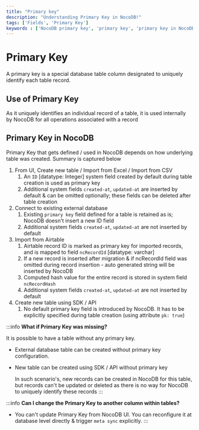 ```yaml
---
title: "Primary key"
description: "Understanding Primary Key in NocoDB!"
tags: ['Fields', 'Primary Key']
keywords : ['NocoDB primary key', 'primary key', 'primary key in NocoDB', 'primary key in database']
---
```


# Primary Key
A primary key is a special database table column designated to uniquely identify each table record.

## Use of Primary Key
As it uniquely identifies an individual record of a table, it is used internally by NocoDB for all operations associated with a record

## Primary Key in NocoDB
Primary Key that gets defined / used in NocoDB depends on how underlying table was created. Summary is captured below
1. From UI, Create new table / Import from Excel / Import from CSV
    1. An `ID` [datatype: Integer] system field created by default during table creation is used as primary key
    2. Additional system fields `created-at`, `updated-at` are inserted by default & can be omitted optionally; these fields can be deleted after table creation
2. Connect to existing external database
    1. Existing `primary key` field defined for a table is retained as is; NocoDB doesn't insert a new ID field
    2. Additional system fields `created-at`, `updated-at` are not inserted by default
3. Import from Airtable
    1. Airtable record ID is marked as primary key for imported records, and is mapped to field `ncRecordId`  [datatype: varchar]
    2. If a new record is inserted after migration & if ncRecordId field was omitted during record insertion - auto generated string will be inserted by NocoDB
    3. Computed hash value for the entire record is stored in system field `ncRecordHash`
    4. Additional system fields `created-at`, `updated-at` are not inserted by default
4. Create new table using SDK / API
    1. No default primary key field is introduced by NocoDB. It has to be explicitly specified during table creation (using attribute `pk: true`)

:::info
**What if Primary Key was missing?**  
  
It is possible to have a table without any primary key.
- External database table can be created without primary key configuration.
- New table can be created using SDK / API without primary key  
  
  In such scenario's, new records can be created in NocoDB for this table, but records can't be updated or deleted as there is no way for NocoDB to uniquely identify these records
:::

:::info
**Can I change the Primary Key to another column within tables?**  
- You can't update Primary Key from NocoDB UI. You can reconfigure it at database level directly & trigger `meta sync` explicitly.
:::
